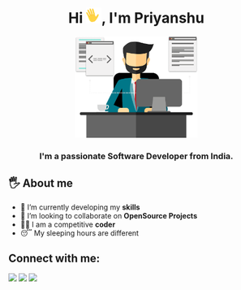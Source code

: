 <h1 align="center">Hi <img  height="30px" width="30px" src="https://raw.githubusercontent.com/singhpriansh/singhpriansh/master/wave.gif">, I'm Priyanshu</h1>

<p align="center">
    <img height="200px" width="auto"  src="https://raw.githubusercontent.com/singhpriansh/singhpriansh/master/developer_image.png" />
</p>

<h3 align="center">I'm a passionate Software Developer from India.</h3>

 ## 🖐 About me
- 🌱 I’m currently developing my **skills**
- 👯 I’m looking to collaborate on **OpenSource Projects**
- 👨‍💻 I am a competitive **coder**
- 😴 My sleeping hours are different

## Connect with me:
<p align="left">

<a href = "https://www.linkedin.com/in/singhpriansh/"><img src="https://img.icons8.com/fluent/48/000000/linkedin.png"/></a>
<a href = "https://twitter.com/singhpriansh_cc"><img src="https://img.icons8.com/fluent/48/000000/twitter.png"/></a>
<a href = "https://www.instagram.com/singhpriansh/"><img src="https://img.icons8.com/fluent/48/000000/instagram-new.png"/></a>
